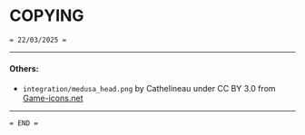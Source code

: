 # COPYING 
    = 22/03/2025 =

---

#### Others:
* ``integration/medusa_head.png`` by Cathelineau under CC BY 3.0 from [Game-icons.net](https://game-icons.net/1x1/cathelineau/medusa-head.html)


---

    = END =
